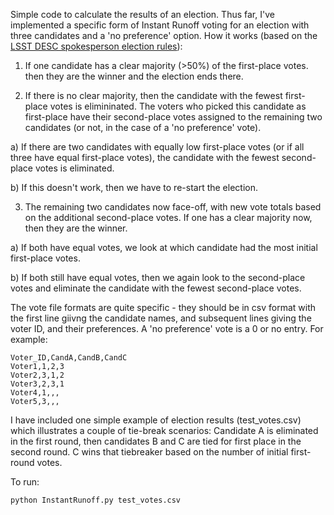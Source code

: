 Simple code to calculate the results of an election. 
Thus far, I've implemented a specific form of Instant Runoff voting for an election with three candidates and a 'no preference' option. 
How it works (based on the [LSST DESC spokesperson election rules][rules]):

1) If one candidate has a clear majority (>50%) of the first-place votes. then they are the winner and the election ends there. 

2) If there is no clear majority, then the candidate with the fewest first-place votes is elimininated. The voters who picked this candidate as first-place have their second-place votes assigned to the remaining two candidates (or not, in the case of a 'no preference' vote). 

  a) If there are two candidates with equally low first-place votes (or if all three have equal first-place votes), the candidate with the fewest second-place votes is eliminated. 
  
  b) If this doesn't work, then we have to re-start the election. 

3) The remaining two candidates now face-off, with new vote totals based on the additional second-place votes. If one has a clear majority now, then they are the winner. 

  a) If both have equal votes, we look at which candidate had the most initial first-place votes.  
  
  b) If both still have equal votes, then we again look to the second-place votes and eliminate the candidate with the fewest second-place votes. 


The vote file formats are quite specific - they should be in csv format with the first line giivng the candidate names, and subsequent lines giving the voter ID, and their preferences. A 'no preference' vote is a 0 or no entry. 
For example:

	Voter_ID,CandA,CandB,CandC
	Voter1,1,2,3
	Voter2,3,1,2
	Voter3,2,3,1
	Voter4,1,,, 
	Voter5,3,,,

I have included one simple example of election results (test_votes.csv) which illustrates a couple of tie-break scenarios: Candidate A is eliminated in the first round, then candidates B and C are tied for first place in the second round. C wins that tiebreaker based on the number of initial first-round votes. 

To run:

	python InstantRunoff.py test_votes.csv

[rules]:https://confluence.slac.stanford.edu/display/LSSTDESC/2015+Spokesperson+Election+Rules
